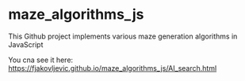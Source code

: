 # maze_algorithms_js

This Github project implements various maze generation algorithms in JavaScript

You cna see it here: https://fjakovljevic.github.io/maze_algorithms_js/AI_search.html
